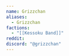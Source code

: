 ```yaml
---
name: Grizzchan
aliases:
  - Grizzchan
factions:
  - "[[Kessoku Band]]"
reddit: 
discord: "@grizzchan"
---
```

